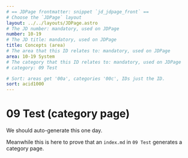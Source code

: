 ```yaml
---
# == JDPage frontmatter: snippet `jd_jdpage_front` ==
# Choose the `JDPage` layout
layout: ../../layouts/JDPage.astro
# The JD number: mandatory, used on JDPage
number: 10-19
# The JD title: mandatory, used on JDPage
title: Concepts (area)
# The area that this ID relates to: mandatory, used on JDPage
area: 10-19 System
# The category that this ID relates to: mandatory, used on JDPage
# category: 09 Test

# Sort: areas get '00a', categories '00c', IDs just the ID.
sort: acid1000
---
```


# 09 Test (category page)

We should auto-generate this one day.

Meanwhile this is here to prove that an `index.md` in `09 Test` generates a category page.

